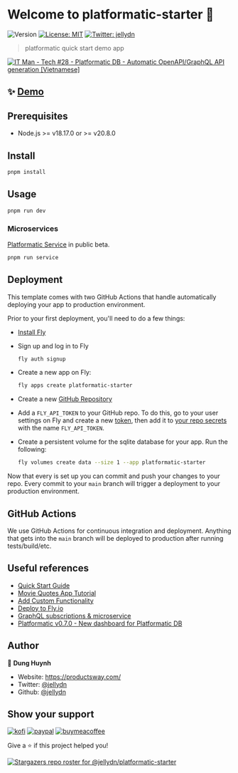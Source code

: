 # Welcome to platformatic-starter 👋

![Version](https://img.shields.io/badge/version-0.1.0-blue.svg?cacheSeconds=2592000)
[![License: MIT](https://img.shields.io/badge/License-MIT-yellow.svg)](#)
[![Twitter: jellydn](https://img.shields.io/twitter/follow/jellydn.svg?style=social)](https://twitter.com/jellydn)

> platformatic quick start demo app

[![IT Man - Tech #28 - Platformatic DB - Automatic OpenAPI/GraphQL API generation  [Vietnamese]](https://i.ytimg.com/vi/GqTa8lgVyZI/hqdefault.jpg)](https://www.youtube.com/watch?v=GqTa8lgVyZI)

## ✨ [Demo](https://squalid-legit-wired-expansion.deploy.space/)

## Prerequisites

- Node.js >= v18.17.0 or >= v20.8.0

## Install

```sh
pnpm install
```

## Usage

```sh
pnpm run dev
```

### Microservices

[Platformatic Service](https://github.com/platformatic/platformatic/blob/main/docs/reference/service/introduction.md) in public beta.

```sh
pnpm run service
```

## Deployment

This template comes with two GitHub Actions that handle automatically deploying your app to production environment.

Prior to your first deployment, you'll need to do a few things:

- [Install Fly](https://fly.io/docs/getting-started/installing-flyctl/)

- Sign up and log in to Fly

  ```sh
  fly auth signup
  ```

- Create a new app on Fly:

  ```sh
  fly apps create platformatic-starter
  ```

- Create a new [GitHub Repository](https://repo.new)

- Add a `FLY_API_TOKEN` to your GitHub repo. To do this, go to your user settings on Fly and create a new [token](https://web.fly.io/user/personal_access_tokens/new), then add it to [your repo secrets](https://docs.github.com/en/actions/security-guides/encrypted-secrets) with the name `FLY_API_TOKEN`.

- Create a persistent volume for the sqlite database for your app. Run the following:

  ```sh
  fly volumes create data --size 1 --app platformatic-starter
  ```

Now that every is set up you can commit and push your changes to your repo. Every commit to your `main` branch will trigger a deployment to your production environment.

## GitHub Actions

We use GitHub Actions for continuous integration and deployment. Anything that gets into the `main` branch will be deployed to production after running tests/build/etc.

## Useful references

- [Quick Start Guide](https://oss.platformatic.dev/docs/getting-started/quick-start-guide)
- [Movie Quotes App Tutorial](https://oss.platformatic.dev/docs/getting-started/movie-quotes-app-tutorial)
- [Add Custom Functionality](https://oss.platformatic.dev/docs/guides/add-custom-functionality/introduction)
- [Deploy to Fly.io](https://oss.platformatic.dev/docs/guides/deployment/deploy-to-fly-io-with-sqlite)
- [GraphQL subscriptions & microservice](https://blog.platformatic.dev/platformatic-v050-graphql-subscriptions-microservice-tool)
- [Platformatic v0.7.0 - New dashboard for Platformatic DB](https://blog.platformatic.dev/platformatic-v070-an-oldnew-dashboard-for-platformatic-db)

## Author

👤 **Dung Huynh**

- Website: https://productsway.com/
- Twitter: [@jellydn](https://twitter.com/jellydn)
- Github: [@jellydn](https://github.com/jellydn)

## Show your support

[![kofi](https://img.shields.io/badge/Ko--fi-F16061?style=for-the-badge&logo=ko-fi&logoColor=white)](https://ko-fi.com/dunghd)
[![paypal](https://img.shields.io/badge/PayPal-00457C?style=for-the-badge&logo=paypal&logoColor=white)](https://paypal.me/dunghd)
[![buymeacoffee](https://img.shields.io/badge/Buy_Me_A_Coffee-FFDD00?style=for-the-badge&logo=buy-me-a-coffee&logoColor=black)](https://www.buymeacoffee.com/dunghd)

Give a ⭐️ if this project helped you!

[![Stargazers repo roster for @jellydn/platformatic-starter](https://reporoster.com/stars/jellydn/platformatic-starter)](https://github.com/jellydn/platformatic-starter/stargazers)
